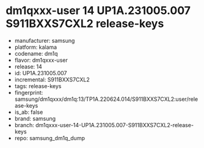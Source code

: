 # dm1qxxx-user 14 UP1A.231005.007 S911BXXS7CXL2 release-keys
- manufacturer: samsung
- platform: kalama
- codename: dm1q
- flavor: dm1qxxx-user
- release: 14
- id: UP1A.231005.007
- incremental: S911BXXS7CXL2
- tags: release-keys
- fingerprint: samsung/dm1qxxx/dm1q:13/TP1A.220624.014/S911BXXS7CXL2:user/release-keys
- is_ab: false
- brand: samsung
- branch: dm1qxxx-user-14-UP1A.231005.007-S911BXXS7CXL2-release-keys
- repo: samsung_dm1q_dump
